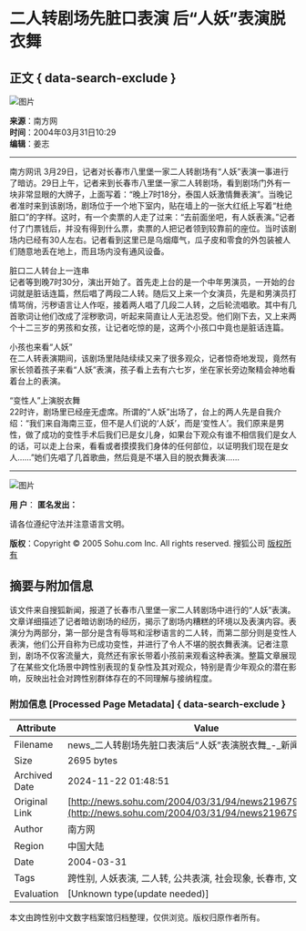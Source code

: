 # 二人转剧场先脏口表演 后“人妖”表演脱衣舞

## 正文 { data-search-exclude }


![图片](https://images.sohu.com/ccc.gif)

**来源**：南方网  
**时间**：2004年03月31日10:29  
**编辑**：姜志  

---

南方网讯 3月29日，记者对长春市八里堡一家二人转剧场有“人妖”表演一事进行了暗访。29日上午，记者来到长春市八里堡一家二人转剧场，看到剧场门外有一块非常显眼的大牌子，上面写着：“晚上7时18分，泰国人妖激情舞表演”。当晚记者准时来到该剧场，剧场位于一个地下室内，贴在墙上的一张大红纸上写着“杜绝脏口”的字样。这时，有一个卖票的人走了过来：“去前面坐吧，有人妖表演。”记者付了门票钱后，并没有得到什么票，卖票的人把记者领到较靠前的座位。当时该剧场内已经有30人左右。记者看到这里已是乌烟瘴气，瓜子皮和零食的外包装被人们随意地丢在地上，而且场内没有通风设备。  

脏口二人转台上一连串  
记者等到晚7时30分，演出开始了。首先走上台的是一个中年男演员，一开始的台词就是脏话连篇，然后唱了两段二人转。随后又上来一个女演员，先是和男演员打情骂俏，污秽语言让人作呕，接着两人唱了几段二人转，之后轮流唱歌。其中有几首歌词让他们改成了淫秽歌词，听起来简直让人无法忍受。他们刚下去，又上来两个十二三岁的男孩和女孩，让记者吃惊的是，这两个小孩口中竟也是脏话连篇。  

小孩也来看“人妖”  
在二人转表演期间，该剧场里陆陆续续又来了很多观众，记者惊奇地发现，竟然有家长领着孩子来看“人妖”表演，孩子看上去有六七岁，坐在家长旁边聚精会神地看着台上的表演。  

“变性人”上演脱衣舞  
22时许，剧场里已经座无虚席。所谓的“人妖”出场了，台上的两人先是自我介绍：“我们来自海南三亚，但不是人们说的‘人妖’，而是‘变性人’。我们原来是男性，做了成功的变性手术后我们已是女儿身，如果台下观众有谁不相信我们是女人的话，可以走上台来，看看或者摸摸我们身体的任何部位，以证明我们现在是女人……”她们先唱了几首歌曲，然后竟是不堪入目的脱衣舞表演……  

---

![图片](https://images.sohu.com/ccc.gif)

**用  户**：        **匿名发出：**

请各位遵纪守法并注意语言文明。

**版权**：Copyright © 2005 Sohu.com Inc. All rights reserved. 搜狐公司 [版权所有](https://www.sohu.com/about/copyright.html)

## 摘要与附加信息

<!-- tcd_abstract -->
该文件来自搜狐新闻，报道了长春市八里堡一家二人转剧场中进行的“人妖”表演。文章详细描述了记者暗访剧场的经历，揭示了剧场内糟糕的环境以及表演内容。表演分为两部分，第一部分是含有辱骂和淫秽语言的二人转，而第二部分则是变性人表演，他们公开自称为已成功变性，并进行了令人不堪的脱衣舞表演。记者注意到，剧场不仅客流量大，竟然还有家长带着小孩前来观看这种表演。整篇文章展现了在某些文化场景中跨性别表现的复杂性及其对观众，特别是青少年观众的潜在影响，反映出社会对跨性别群体存在的不同理解与接纳程度。
<!-- tcd_abstract_end -->

### 附加信息 [Processed Page Metadata] { data-search-exclude }

| Attribute       | Value                                  |
|-----------------|----------------------------------------|
| Filename        | news_二人转剧场先脏口表演后“人妖”表演脱衣舞_-_新闻-_搜狐.md                             |
| Size            | 2695 bytes                           |
| Archived Date   | 2024-11-22 01:48:51                             |
| Original Link   | [http://news.sohu.com/2004/03/31/94/news219679461.shtml](http://news.sohu.com/2004/03/31/94/news219679461.shtml)                       |
| Author          | 南方网                               |
| Region          | 中国大陆                               |
| Date            | 2004-03-31                                 |
| Tags            | 跨性别, 人妖表演, 二人转, 公共表演, 社会现象, 长春市, 文化报道                                 |
| Evaluation            | [Unknown type(update needed)]                                 |
<!-- tcd_table_end -->

本文由跨性别中文数字档案馆归档整理，仅供浏览。版权归原作者所有。
